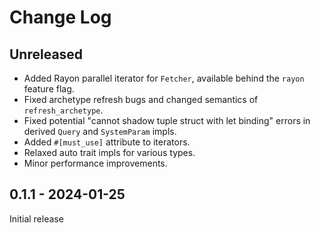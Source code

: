 # Change Log

## Unreleased

- Added Rayon parallel iterator for `Fetcher`, available behind the `rayon` feature flag.
- Fixed archetype refresh bugs and changed semantics of `refresh_archetype`.
- Fixed potential "cannot shadow tuple struct with let binding" errors in derived `Query` and `SystemParam` impls.
- Added `#[must_use]` attribute to iterators.
- Relaxed auto trait impls for various types.
- Minor performance improvements.

## 0.1.1 - 2024-01-25

Initial release
